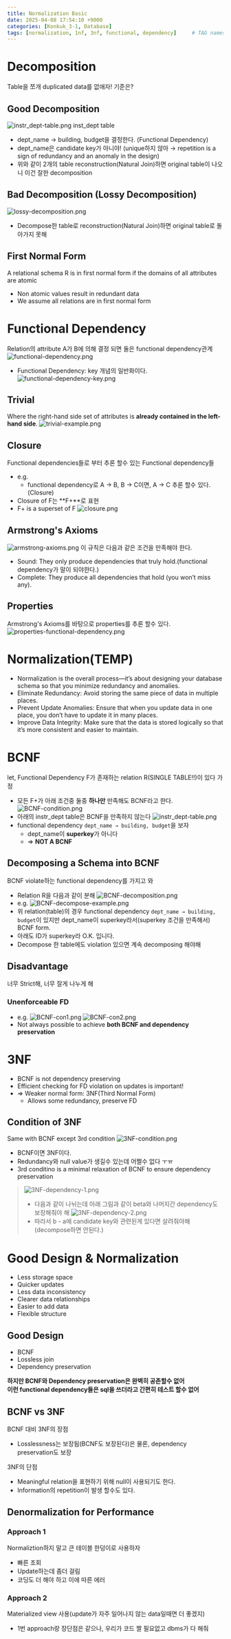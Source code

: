 ```yaml
---
title: Normalization Basic
date: 2025-04-08 17:54:10 +9000
categories: [Konkuk_3-1, Database]
tags: [normalization, 1nf, 3nf, functional, dependency]     # TAG names should always be lowercase
---
```


Decomposition
==
Table을 쪼개 duplicated data를 없애자! 기준은?

Good Decomposition
--
![instr_dept-table.png](../assets/Konkuk_3-1/Database/instr_dept-table.png)
inst_dept table
- dept_name → building, budget을 결정한다. (Functional Dependency)
- dept_name은 candidate key가 아니야! (unique하지 않아 → repetition is a sign of redundancy and an anomaly in the design)
- 위와 같이 2개의 table reconstruction(Natural Join)하면 original table이 나오니 이건 잘한 decomposition

Bad Decomposition (Lossy Decomposition)
--
![lossy-decomposition.png](../assets/Konkuk_3-1/Database/lossy-decomposition.png)
- Decompose한 table로 reconstruction(Natural Join)하면 original table로 돌아가지 못해

First Normal Form
--
A relational schema R is in first normal form if the domains of all attributes are atomic
- Non atomic values result in redundant data
- We assume all relations are in first normal form

Functional Dependency
==
Relation의 attribute A가 B에 의해 결정 되면 둘은 functional dependency관계
![functional-dependency.png](../assets/Konkuk_3-1/Database/functional-dependency.png)
- Functional Dependency: key 개념의 일반화이다. 
![functional-dependency-key.png](../assets/Konkuk_3-1/Database/functional-dependency-key.png)

Trivial
--
Where the right-hand side set of attributes is **already contained in the left-hand side**.
![trivial-example.png](../assets/Konkuk_3-1/Database/trivial-example.png)

Closure
--
Functional dependencies들로 부터 추론 할수 있는 Functional dependency들
- e.g.
  - functional dependency로 A → B, B → C이면, A → C 추론 할수 있다. (Closure)
- Closure of F는 **F+**로 표현
- F+ is a superset of F
![closure.png](../assets/Konkuk_3-1/Database/closure.png)

Armstrong's Axioms
--
![armstrong-axioms.png](../assets/Konkuk_3-1/Database/armstrong-axioms.png)
이 규칙은 다음과 같은 조건을 만족해야 한다. 
- Sound: They only produce dependencies that truly hold.(functional dependency가 말이 되야한다.) 
- Complete: They produce all dependencies that hold (you won’t miss any).

Properties
--
Armstrong's Axioms를 바탕으로 properties를 추론 할수 있다.
![properties-functional-dependency.png](../assets/Konkuk_3-1/Database/properties-functional-dependency.png)


Normalization(TEMP)
==
- Normalization is the overall process—it’s about designing your database schema so that you minimize redundancy and anomalies.
- Eliminate Redundancy: Avoid storing the same piece of data in multiple places.
- Prevent Update Anomalies: Ensure that when you update data in one place, you don’t have to update it in many places.
- Improve Data Integrity: Make sure that the data is stored logically so that it’s more consistent and easier to maintain.


BCNF
==
let, Functional Dependency F가 존재하는 relation R(SINGLE TABLE!!)이 있다 가정
- 모든 F+가 아래 조건중 둘중 **하나만** 만족해도 BCNF라고 한다.
![BCNF-condition.png](../assets/Konkuk_3-1/Database/BCNF-condition.png)
- 아래의 instr_dept table은 BCNF을 만족하지 않는다 
![instr_dept-table.png](../assets/Konkuk_3-1/Database/instr_dept-table.png)
- functional dependency `dept_name → building, budget`을 보자
  - dept_name이 **superkey**가 아니다
  - => **NOT A BCNF**

Decomposing a Schema into BCNF
--
BCNF violate하는 functional dependency를 가지고 와
- Relation R을 다음과 같이 분해
![BCNF-decomposition.png](../assets/Konkuk_3-1/Database/BCNF-decomposition.png)
- e.g.
![BCNF-decompose-example.png](../assets/Konkuk_3-1/Database/BCNF-decompose-example.png)
- 위 relation(table)의 경우 functional dependency `dept_name → building, budget`이 있지만 dept_name이 superkey라서(superkey 조건을 만족해서) BCNF form.
- 아래도 ID가 superkey라 O.K. 입니다. 
- Decompose 한 table에도 violation 있으면 계속 decomposing 해야해

Disadvantage
--
너무 Strict해, 너무 잘게 나누게 해
### Unenforceable FD
- e.g. 
![BCNF-con1.png](../assets/Konkuk_3-1/Database/BCNF-con1.png)
![BCNF-con2.png](../assets/Konkuk_3-1/Database/BCNF-con2.png)
- Not always possible to achieve **both BCNF and dependency preservation**

3NF
==
- BCNF is not dependency preserving
- Efficient checking for FD violation on updates is important!
- => Weaker normal form: 3NF(Third Normal Form)
  - Allows some redundancy, preserve FD

Condition of 3NF
--
Same with BCNF except 3rd condition
![3NF-condition.png](../assets/Konkuk_3-1/Database/3NF-condition.png)
- BCNF이면 3NF이다.
- Redundancy와 null value가 생길수 있는데 어쩔수 없다 ㅜㅠ
- 3rd conditino is a minimal relaxation of BCNF to ensure dependency preservation
> ![3NF-dependency-1.png](../assets/Konkuk_3-1/Database/3NF-dependency-1.png)
> - 다음과 같이 나뉘는데 아래 그림과 같이 beta와 나머지간 dependency도 보장해줘야 해
> ![3NF-dependency-2.png](../assets/Konkuk_3-1/Database/3NF-dependency-2.png)
> - 따라서 b - a에 candidate key와 관련된게 있다면 살려줘야해(decompose하면 안된다.)

Good Design & Normalization
==
- Less storage space
- Quicker updates
- Less data inconsistency
- Clearer data relationships
- Easier to add data
- Flexible structure

Good Design
--
- BCNF
- Lossless join
- Dependency preservation

**하지만 BCNF와 Dependency preservation은 완벽히 공존할수 없어**<br>
**이런 functional dependency들은 sql을 쓰더라고 간편히 테스트 할수 없어**

BCNF vs 3NF
--
BCNF 대비 3NF의 장점
- Losslessness는 보장됨(BCNF도 보장된다)은 물론, dependency preservation도 보장

3NF의 단점
- Meaningful relation을 표현하기 위해 null이 사용되기도 한다.
- Information의 repetition이 발생 할수도 있다. 

Denormalization for Performance
--
### Approach 1
Normaliztion하지 말고 큰 테이블 한덩이로 사용하자
- 빠른 조회
- Update하는데 좀더 걸림
- 코딩도 더 해야 하고 이에 따른 에러

### Approach 2
Materialized view 사용(update가 자주 일어나지 않는 data일때면 더 좋겠지)
- 1번 approach랑 장단점은 같으나, 우리가 코드 짤 필요없고 dbms가 다 해줘
